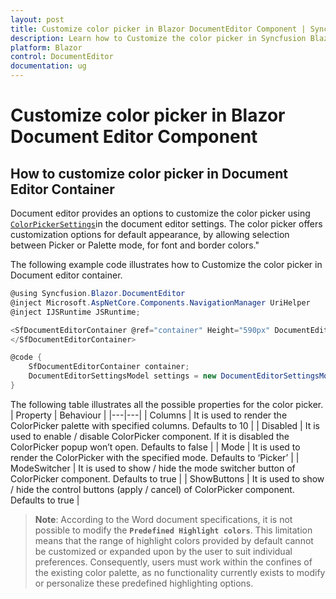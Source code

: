 ```yaml
---
layout: post
title: Customize color picker in Blazor DocumentEditor Component | Syncfusion
description: Learn how to Customize the color picker in Syncfusion Blazor DocumentEditor component and much more.
platform: Blazor
control: DocumentEditor
documentation: ug
---
```


# Customize color picker in Blazor Document Editor Component

## How to customize color picker in Document Editor Container

Document editor provides an options to customize the color picker using [`ColorPickerSettings`](https://help.syncfusion.com/cr/blazor/Syncfusion.Blazor.DocumentEditor.DocumentEditorSettingsModel.html#Syncfusion_Blazor_DocumentEditor_DocumentEditorSettingsModel_ColorPickerSettings)in the document editor settings. The color picker offers customization options for default appearance, by allowing selection between Picker or Palette mode, for font and border colors." 

The following example code illustrates how to Customize the color picker in Document editor container. 

```csharp
@using Syncfusion.Blazor.DocumentEditor
@inject Microsoft.AspNetCore.Components.NavigationManager UriHelper
@inject IJSRuntime JSRuntime;

<SfDocumentEditorContainer @ref="container" Height="590px" DocumentEditorSettings="@settings">
</SfDocumentEditorContainer> 

@code {
    SfDocumentEditorContainer container; 
    DocumentEditorSettingsModel settings = new DocumentEditorSettingsModel() { ColorPickerSettings = { Mode = ColorPickerMode.Palette , ShowButtons = true , ModeSwitcher = true}};
}
```

The following table illustrates all the possible properties for the color picker. 
| Property | Behaviour | 
|---|---| 
| Columns | It is used to render the ColorPicker palette with specified columns. Defaults to 10 | 
| Disabled | It is used to enable / disable ColorPicker component. If it is disabled the ColorPicker popup won’t open. Defaults to false | 
| Mode | It is used to render the ColorPicker with the specified mode. Defaults to ‘Picker’ | 
| ModeSwitcher | It is used to show / hide the mode switcher button of ColorPicker component. Defaults to true | 
| ShowButtons | It is used to show / hide the control buttons (apply / cancel) of ColorPicker component. Defaults to true |


>**Note**: According to the Word document specifications, it is not possible to modify the **`Predefined Highlight colors`**. This limitation means that the range of highlight colors provided by default cannot be customized or expanded upon by the user to suit individual preferences. Consequently, users must work within the confines of the existing color palette, as no functionality currently exists to modify or personalize these predefined highlighting options.